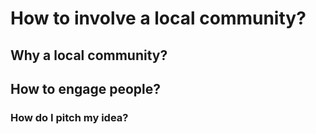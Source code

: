 # How to involve a local community?

## Why a local community?

## How to engage people?

### How do I pitch my idea?








